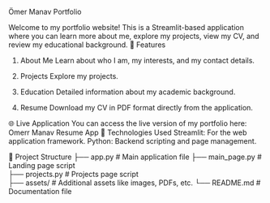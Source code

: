 Ömer Manav Portfolio

Welcome to my portfolio website! This is a Streamlit-based application where you can learn more about me, explore my projects, view my CV, and review my educational background.
📌 Features
1. About Me
    Learn about who I am, my interests, and my contact details.

2. Projects
    Explore my projects.

3. Education
    Detailed information about my academic background.

4. Resume
    Download my CV in PDF format directly from the application.

🌐 Live Application
You can access the live version of my portfolio here:
Omerr Manav Resume App
🚀 Technologies Used
    Streamlit: For the web application framework.
    Python: Backend scripting and page management.

📂 Project Structure
├── app.py                # Main application file
├── main_page.py          # Landing page script         
├── projects.py           # Projects page script         
├── assets/               # Additional assets like images, PDFs, etc.
└── README.md             # Documentation file

